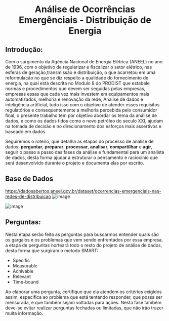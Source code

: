 <h1 align="center">Análise de Ocorrências Emergênciais - Distribuição de Energia</h1>

## Introdução:
Com o surgimento da Agência Nacional de Energia Elétrica (ANEEL) no ano de 1996, com o objetivo de regularizar e fiscalizar o setor elétrico, nas esferas de geração,transmissão e distribuição, o que acarretou em uma reformulação no que se diz respeito a qualidade do fornecimento de energia, na qual está descrita no Modulo 8 do PRODIST que estabele normas e procedimentos que devem ser seguidas pelas empresas, empresas essas que cada vez mais investem em equipamentos mais automatizados, melhoria e renovação da rede, Analise de dados e inteligência artificial, tudo isso com o objetivo de atender esses requisitos regulatórios e consequentemente a melhoria percebida pelo consumidor final, o presente trabalho tem por objetivo abordar os tema da análise de dados, e como os dados tidos como o novo petróleo do seculo XXI, ajudam na tomada de decisão e no direcionamento dos esforços mais assertivos e baseado em dados.

Seguiremos o roteiro, que detalha as etapas do processo de análise de dados: **perguntar**, **preparar**, **processar**, **analisar**, **compartilhar** e **agir**, seguir o passo a passo das fases da análise e fundamental para um analista de dados, desta forma ajudar a estruturar o pensamento e raciocinio que será desenvolvido durante o projeto e documenta elas por escrito.

## Base de Dados
https://dadosabertos.aneel.gov.br/dataset/ocorrencias-emergenciais-nas-redes-de-distribuicao
![image](https://github.com/user-attachments/assets/f60205e0-02e4-4532-9d7a-dc60d35f805c)

![image](https://github.com/user-attachments/assets/100c4678-94e2-41c3-963a-964762afa926)


## Perguntas:
Nesta etapa serão feita as perguntas para buscarmos entender quais são os gargalos e os problemas que vem sendo enfrentados por essa empresa, a etapa de perguntas norteará todo o resto do projeto de análise de dados, desta forma que surgiram o metodo SMART: 
- Specific
- Measurable
- Achivable
- Relevant
- Time-bound
  
Ao elaborar uma pergunta, certifique que ela atendem os critérios exigidos assim, especifica ao problema que está tentando responder, que possa ser mensurada, e que também sejam voltadas para ações.
Nesta fase também deve-se evitar realizar perguntas fechadas ou limitadas, que não irão trazer muita informação.

